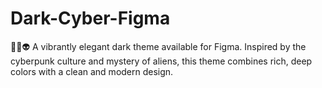 # Dark-Cyber-Figma
🌈🌐👽 A vibrantly elegant dark theme available for Figma. Inspired by the cyberpunk culture and mystery of aliens, this theme combines rich, deep colors with a clean and modern design.
